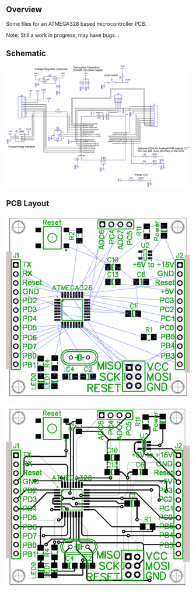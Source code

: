 ## Overview
Some files for an ATMEGA328 based microcontroller PCB.

Note: Still a work in progress, may have bugs...

## Schematic

![](./schematic.png)

## PCB Layout

![](./PCB_Layout_unrouted.png)

![](./PCB_Layout_routed.png)

